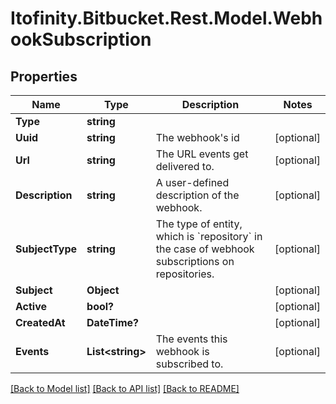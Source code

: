 # Itofinity.Bitbucket.Rest.Model.WebhookSubscription
## Properties

Name | Type | Description | Notes
------------ | ------------- | ------------- | -------------
**Type** | **string** |  | 
**Uuid** | **string** | The webhook&#39;s id | [optional] 
**Url** | **string** | The URL events get delivered to. | [optional] 
**Description** | **string** | A user-defined description of the webhook. | [optional] 
**SubjectType** | **string** | The type of entity, which is &#x60;repository&#x60; in the case of webhook subscriptions on repositories. | [optional] 
**Subject** | **Object** |  | [optional] 
**Active** | **bool?** |  | [optional] 
**CreatedAt** | **DateTime?** |  | [optional] 
**Events** | **List&lt;string&gt;** | The events this webhook is subscribed to. | [optional] 

[[Back to Model list]](../README.md#documentation-for-models) [[Back to API list]](../README.md#documentation-for-api-endpoints) [[Back to README]](../README.md)


